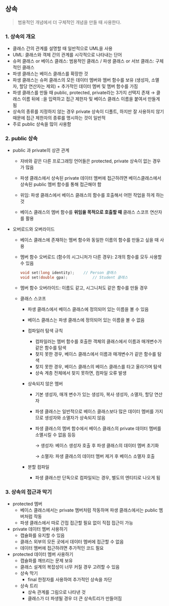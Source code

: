 ## 상속

> 범용적인 개념에서 더 구체적인 개념을 만들 때 사용한다.

### 1. 상속의 개요

- 클래스 간의 관계를 설명할 때 일반적으로 UML을 사용
- UML: 클래스와 객체 간의 관계를 시각적으로 나타내는 단어
- 슈퍼 클래스 or 베이스 클래스: 범용적인 클래스 / 파생 클래스 or 서브 클래스: 구체적인 클래스
- 파생 클래스는 베이스 클래스를 확장한 것
- 파생 클래스는 슈퍼 클래스의 모든 데이터 멤버와 멤버 함수를 보유 (생성자, 소멸자, 할당 연산자는 제외) + 추가적인 데이터 멤버 및 멤버 함수를 가짐
- 파생 클래스를 만들 때 public, protected, private라는 3가지 선택지 존재 &rarr; 클래스 이름 뒤에 `:`을 입력하고 접근 제한자 및 베이스 클래스 이름을 붙여서 만들게 됨
- 상속의 종류를 지정하지 않는 경우 private 상속이 디폴트, 하지만 잘 사용하지 않기 때문에 접근 제한자의 종류를 명시하는 것이 일반적
- 주로 public 상속을 많이 사용함

### 2. public 상속

- public 과 private의 상관 관계

  - 자바와 같은 다른 프로그래밍 언어들은 protected, private 상속이 없는 경우가 많음

  - 파생 클래스에서 상속된 private 데이터 멤버에 접근하려면 베이스클래스에서 상속된 public 멤버 함수를 통해 접근해야 함

  - 위임: 파생 클래스에서 베이스 클래스의 함수를 호출해서 어떤 작업을 하게 하는 것

  - 베이스 클래스의 멤버 함수를 **위임을 목적으로 호출할 때** 클래스 스코프 연산자를 활용

- 오버로드와 오버라이드

  - 베이스 클래스에 존재하는 멤버 함수와 동일한 이름의 함수를 만들고 싶을 때 사용

  - 멤버 함수 오버로드 (함수의 시그니처가 다른 경우): 2개의 함수를 모두 사용할 수 있음

    ```cpp
    void set(long identity);	// Person 클래스
    void set(double gpa);			// Student 클래스
    ```

  - 멤버 함수 오버라이드: 이름도 같고, 시그니처도 같은 함수를 만들 경우

  - 클래스 스코프

    - 파생 클래스에서 베이스 클래스에 정의되어 있는 이름을 볼 수 있음

    - 베이스 클래스는 파생 클래스에 정의되어 있는 이름을 볼 수 없음

    - 컴파일러 탐색 규칙

      - 컴파일러는 멤버 함수를 호출한 객체의 클래스에서 이름과 매개변수가 같은 함수를 탐색
      - 찾지 못한 경우, 베이스 클래스에서 이름과 매개변수가 같은 함수를 탐색
      - 찾지 못한 경우, 베이스 클래스의 베이스 클래스를 타고 올라가며 탐색
      - 상속 계층 전체에서 찾지 못하면, 컴파일 오류 발생

    - 상속되지 않은 멤버

      - 기본 생성자, 매개 변수가 있는 생성자, 복사 생성자, 소멸자, 할당 연산자

      - 파생 클래스는 일반적으로 베이스 클래스보다 많은 데이터 멤버를 가지므로 생성자와 소멸자가 상속되지 않음

      - 파생 클래스의 멤버 함수에서 베이스 클래스의 private 데이터 멤버를 소멸시킬 수 없음 등등

        &rarr; 생성자: 베이스 생성자 호출 후 파생 클래스의 데이터 멤버 초기화

        &rarr; 소멸자: 파생 클래스의 데이터 멤버 제거 후 베이스 소멸자 호출

    - 분할 컴파일
      - 파생 클래스만 단독으로 컴파일되는 경우, 별도의 엔티티로 나오게 됨

### 3. 상속의 접근과 막기

- protected 멤버
  - 베이스 클래스에서는 private 멤버처럼 작동하며 파생 클래스에서는 public 멤버처럼 작동
  - 파생 클래스에서 따로 간접 접근할 필요 없이 직접 접근이 가능
- private 데이터 멤버 사용하기
  - 캡슐화를 유지할 수 있음
  - 클래스 외부의 모든 곳에서 데이터 멤버에 접근할 수 없음
  - 데이터 멤버에 접근하려면 추가적인 코드 필요
- protected 데이터 멤버 사용하기
  - 캡슐화를 깨뜨리는 문제 보유
  - 클래스 설계의 복잡성이 너무 커질 경우 고려할 수 있음
  - 상속 막기
    - final 한정자를 사용하여 추가적인 상속을 차단
  - 상속 트리
    - 상속 관계를 그림으로 나타낸 것
    - 클래스가 더 파생될 경우 더 큰 상속트리가 만들어짐

